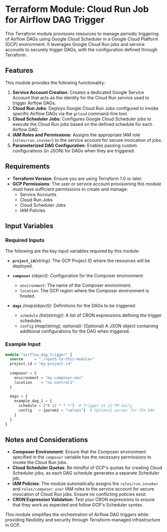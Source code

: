 # Terraform Module: Cloud Run Job for Airflow DAG Trigger
This Terraform module provisions resources to manage periodic triggering of Airflow DAGs using Google Cloud Scheduler in a Google Cloud Platform (GCP) environment. It leverages Google Cloud Run jobs and service accounts to securely trigger DAGs, with the configuration defined through Terraform.
## Features
This module provides the following functionality:
1. **Service Account Creation**:
Creates a dedicated Google Service Account that acts as the identity for the Cloud Run service used to trigger Airflow DAGs.
2. **Cloud Run Jobs**:
Deploys Google Cloud Run Jobs configured to invoke specific Airflow DAGs via the `gcloud` command-line tool.
3. **Cloud Scheduler Jobs**:
Configures Google Cloud Scheduler jobs to execute the Cloud Run jobs based on the defined schedule for each Airflow DAG.
4. **IAM Roles and Permissions**:
Assigns the appropriate IAM role (`roles/run.invoker`) to the service account for secure invocation of jobs.
5. **Parameterized DAG Configuration**:
Enables passing custom configurations (in JSON) for DAGs when they are triggered.

## Requirements
- **Terraform Version**: Ensure you are using Terraform 1.0 or later.
- **GCP Permissions**: The user or service account provisioning this module must have sufficient permissions to create and manage:
    - Service Accounts
    - Cloud Run Jobs
    - Cloud Scheduler Jobs
    - IAM Policies

## Input Variables
### Required Inputs
The following are the key input variables required by this module:
- **`project_id`**_(string)_:
The GCP Project ID where the resources will be deployed.
- **`composer`** _(object)_:
Configuration for the Composer environment:
    - `environment`: The name of the Composer environment.
    - `location`: The GCP region where the Composer environment is hosted.

- **`dags`** _(map(object))_:
Definitions for the DAGs to be triggered:
    - `schedule` _(list(string))_: A list of CRON expressions defining the trigger schedules.
    - `config` _(map(string), optional)_: (Optional) A JSON object containing additional configurations for the DAG when triggered.

### Example Input
```terraform
module "airflow_dag_trigger" {
  source     = "./<path-to-this-module>"
  project_id = "my-project-id"
  
  composer = {
    environment = "my-composer-env"
    location    = "us-central1"
  }
  
  dags = {
    example_dag_1 = {
      schedule = ["0 12 * * *"]  # Trigger at 12 PM daily
      config   = {param1 = "value1"}  # Optional params for the DAG
    }
  }
}
```

## Notes and Considerations
- **Composer Environment**:
Ensure that the Composer environment specified in the `composer` variable has the necessary permissions to invoke the Cloud Run jobs.
- **Cloud Scheduler Quotas**:
Be mindful of GCP's quotas for creating Cloud Scheduler jobs, as each DAG schedule generates a separate Scheduler job.
- **IAM Policies**:
The module automatically assigns the `roles/run.invoker` and `roles/composer.user` IAM roles to the service account for secure invocation of Cloud Run jobs. Ensure no conflicting policies exist.
- **CRON Expression Validation**:
Test your CRON expressions to ensure that they work as expected and follow GCP's Scheduler syntax.

This module simplifies the orchestration of Airflow DAG triggers while providing flexibility and security through Terraform-managed infrastructure in GCP.
